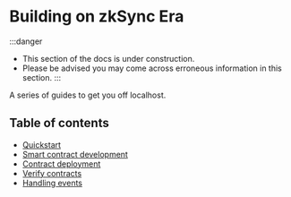 # Building on zkSync Era

:::danger
- This section of the docs is under construction.
- Please be advised you may come across erroneous information in this section.
:::

A series of guides to get you off localhost.

## Table of contents

- [Quickstart](../building-on-zksync/hello-world.md)
- [Smart contract development](../building-on-zksync/contracts/contract-development.md)
- [Contract deployment](../building-on-zksync/contracts/contract-deployment.md)
- [Verify contracts](../building-on-zksync/contracts/contract-verification.md)
- [Handling events](./events.md)
